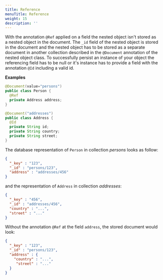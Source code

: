 ```yaml
---
title: Reference
menuTitle: Reference
weight: 15
description: ''
---
```

With the annotation `@Ref` applied on a field the nested object isn't stored as
a nested object in the document. The `_id` field of the nested object is stored
in the document and the nested object has to be stored as a separate document in
another collection described in the `@Document` annotation of the nested object
class. To successfully persist an instance of your object the referencing field
has to be null or it's instance has to provide a field with the annotation `@Id`
including a valid id.

**Examples**

```java
@Document(value="persons")
public class Person {
  @Ref
  private Address address;
}

@Document("addresses")
public class Address {
  @Id
  private String id;
  private String country;
  private String street;
}
```

The database representation of `Person` in collection _persons_ looks as follow:

```json
{
  "_key" : "123",
  "_id" : "persons/123",
  "address" : "addresses/456"
}
```

and the representation of `Address` in collection _addresses_:

```json
{
  "_key" : "456",
  "_id" : "addresses/456",
  "country" : "...",
  "street" : "..."
}
```

Without the annotation `@Ref` at the field `address`, the stored document would look:

```json
{
  "_key" : "123",
  "_id" : "persons/123",
  "address" : {
    "country" : "...",
     "street" : "..."
  }
}
```

